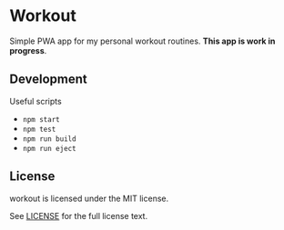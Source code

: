 # Workout

Simple PWA app for my personal workout routines. __This app is work in progress__.

## Development

Useful scripts

* `npm start`
* `npm test`
* `npm run build`
* `npm run eject`

## License

workout is licensed under the MIT license.

See [LICENSE](./LICENSE) for the full license text.
